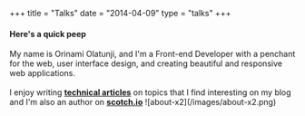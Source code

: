 +++
title = "Talks"
date = "2014-04-09"
type = "talks"
+++

#### Here's a quick peep


<span class="about-info">
My name is Orinami Olatunji, and I'm a Front-end Developer with a penchant for the web, user interface design, and  creating beautiful and responsive web applications. <br><br>I enjoy writing <b><a href="/posts">technical articles</a></b> on topics that I find interesting on my blog and I'm also an author on <b><a href="https://scotch.io/@codediger" target="_blank">scotch.io</a></b>
</span><span class="about-image">![about-x2](/images/about-x2.png)</span>

